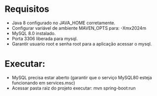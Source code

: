 # Requisitos
- Java 8 configurado no JAVA_HOME corretamente.
- Configurar variável de ambiente MAVEN_OPTS para: -Xmx2024m
- MySQL 8.0 instalado.
- Porta 3306 liberada para mysql.
- Garantir usuario root e senha root para a aplicação acessar o mysql. 

# Executar:
- MySQL precisa estar aberto (garantir que o serviço MySQL80 esteja funcionando em services.msc)
- Acessar pasta raiz do projeto executar:
mvn spring-boot:run